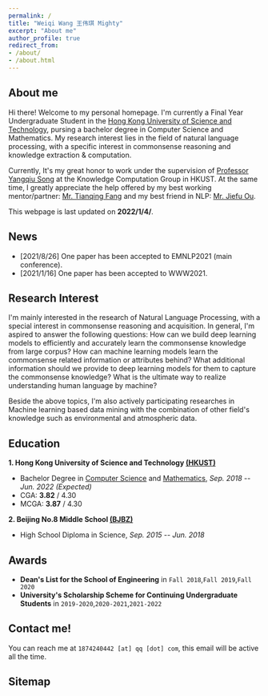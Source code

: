 ```yaml
---
permalink: / 
title: "Weiqi Wang 王伟琪 Mighty"
excerpt: "About me"
author_profile: true 
redirect_from:
- /about/
- /about.html
---
```


## About me

Hi there! Welcome to my personal homepage. I'm currently a Final Year Undergraduate Student in
the [Hong Kong University of Science and Technology](https://hkust.edu.hk/), pursing a bachelor degree in Computer
Science and Mathematics. My research interest lies in the field of natural language processing, with a specific interest
in commonsense reasoning and knowledge extraction & computation.

Currently, It's my great honor to work under the supervision
of [Professor Yangqiu Song](https://www.cse.ust.hk/~yqsong/) at the Knowledge Computation Group in HKUST. At the same
time, I greatly appreciate the help offered by my best working mentor/partner:
<a href="http://fangtq.com/">Mr. Tianqing Fang</a> and my best friend in
NLP: [Mr. Jiefu Ou](https://jefferyo.github.io/).

This webpage is last updated on **2022/1/4/**.

## News

- [2021/8/26]    One paper has been accepted to EMNLP2021 (main conference).
- [2021/1/16]    One paper has been accepted to WWW2021.

## Research Interest

I'm mainly interested in the research of Natural Language Processing, with a special interest in commonsense reasoning
and acquisition. In general, I'm aspired to answer the following questions: How can we build deep learning models to
efficiently and accurately learn the commonsense knowledge from large corpus? How can machine learning models learn the
commonsense related information or attributes behind? What additional information should we provide to deep learning
models for them to capture the commonsense knowledge? What is the ultimate way to realize understanding human language
by machine?

Beside the above topics, I'm also actively participating researches in Machine learning based data mining with the
combination of other field's knowledge such as environmental and atmospheric data.

## Education

**1. Hong Kong University of Science and Technology [(HKUST)](https://hkust.edu.hk/)**

- Bachelor Degree in [Computer Science](https://www.cse.ust.hk/) and [Mathematics](https://www.math.hkust.edu.hk/),  *Sep. 2018 -- Jun. 2022 (Expected)*
- CGA: **3.82** / 4.30
- MCGA: **3.87** / 4.30

**2. Beijing No.8 Middle School [(BJBZ)](http://www.no8ms.bj.cn/)**

- High School Diploma in Science, *Sep. 2015 -- Jun. 2018*

## Awards

* **Dean's List for the School of Engineering** in `Fall 2018`,`Fall 2019`,`Fall 2020`
* **University's Scholarship Scheme for Continuing Undergraduate Students** in `2019-2020`,`2020-2021`,`2021-2022`

## Contact me!

You can reach me at `1874240442 [at] qq [dot] com`, this email will be active all the time.

## Sitemap

<script type="text/javascript" id="clustrmaps" src="//clustrmaps.com/map_v2.js?d=DE2rC1_XQk9C3olzhHZGibG_eT8m4xfWcetZ15Zm4mQ&cl=ffffff&w=a"></script>
